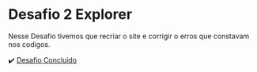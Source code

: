 # Desafio 2 Explorer
Nesse Desafio tivemos que recriar o site e corrigir o erros que constavam nos codigos.


✔️ <a href="https://marcioeverton.github.io/Desafio2Explorer/">Desafio Concluido</a>

